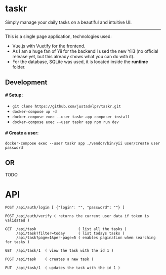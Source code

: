 # taskr

Simply manage your daily tasks on a beautiful and intuitive UI.

---

This is a single page application, technologies used:
- Vue.js with Vuetify for the frontend.
- As I am a huge fan of Yii for the backend I used the new Yii3 (no official release yet, but this already shows what you can do with it).
- For the database, SQLite was used, it is located inside the **runtime** folder.

## Development

#### # Setup:

- `git clone https://github.com/justadvlpr/taskr.git`
- `docker-compose up -d`
- `docker-compose exec --user taskr app composer install`
- `docker-compose exec --user taskr app npm run dev`

#### # Create a user:

`docker-compose exec --user taskr app ./vendor/bin/yii user/create user password`

## OR

TODO

# API

```
POST /api/auth/login [ {"login": "", "password": ""} ]

POST /api/auth/verify ( returns the current user data if token is validated )

GET  /api/task                   ( list all the tasks )
     /api/task?filter=today      ( list todays tasks )
     /api/task?page=1&per-page=5 ( enables pagination when searching for tasks )

GET  /api/task/1  ( view the task with the id 1 )

POST /api/task    ( creates a new task )

PUT  /api/task/1  ( updates the task with the id 1 )
```
